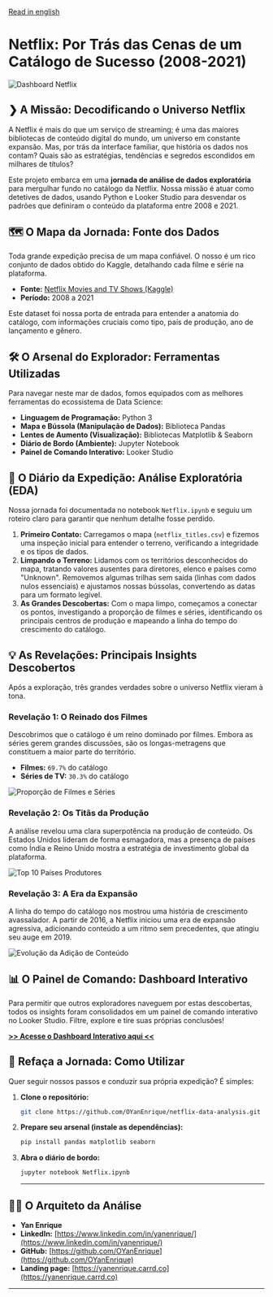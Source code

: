 [Read in english](README.en.md) 

# Netflix: Por Trás das Cenas de um Catálogo de Sucesso (2008-2021)

![Dashboard Netflix](dashboard.jpg)

## ❯ A Missão: Decodificando o Universo Netflix

A Netflix é mais do que um serviço de streaming; é uma das maiores bibliotecas de conteúdo digital do mundo, um universo em constante expansão. Mas, por trás da interface familiar, que história os dados nos contam? Quais são as estratégias, tendências e segredos escondidos em milhares de títulos?

Este projeto embarca em uma **jornada de análise de dados exploratória** para mergulhar fundo no catálogo da Netflix. Nossa missão é atuar como detetives de dados, usando Python e Looker Studio para desvendar os padrões que definiram o conteúdo da plataforma entre 2008 e 2021.

## 🗺️ O Mapa da Jornada: Fonte dos Dados

Toda grande expedição precisa de um mapa confiável. O nosso é um rico conjunto de dados obtido do Kaggle, detalhando cada filme e série na plataforma.

* **Fonte:** [Netflix Movies and TV Shows (Kaggle)](https://www.kaggle.com/datasets/shivamb/netflix-shows?resource=download)
* **Período:** 2008 a 2021

Este dataset foi nossa porta de entrada para entender a anatomia do catálogo, com informações cruciais como tipo, país de produção, ano de lançamento e gênero.

## 🛠️ O Arsenal do Explorador: Ferramentas Utilizadas

Para navegar neste mar de dados, fomos equipados com as melhores ferramentas do ecossistema de Data Science:

* **Linguagem de Programação:** Python 3
* **Mapa e Bússola (Manipulação de Dados):** Biblioteca Pandas
* **Lentes de Aumento (Visualização):** Bibliotecas Matplotlib & Seaborn
* **Diário de Bordo (Ambiente):** Jupyter Notebook
* **Painel de Comando Interativo:** Looker Studio

## 🧭 O Diário da Expedição: Análise Exploratória (EDA)

Nossa jornada foi documentada no notebook `Netflix.ipynb` e seguiu um roteiro claro para garantir que nenhum detalhe fosse perdido.

1.  **Primeiro Contato:** Carregamos o mapa (`netflix_titles.csv`) e fizemos uma inspeção inicial para entender o terreno, verificando a integridade e os tipos de dados.
2.  **Limpando o Terreno:** Lidamos com os territórios desconhecidos do mapa, tratando valores ausentes para diretores, elenco e países como "Unknown". Removemos algumas trilhas sem saída (linhas com dados nulos essenciais) e ajustamos nossas bússolas, convertendo as datas para um formato legível.
3.  **As Grandes Descobertas:** Com o mapa limpo, começamos a conectar os pontos, investigando a proporção de filmes e séries, identificando os principais centros de produção e mapeando a linha do tempo do crescimento do catálogo.

## 💡 As Revelações: Principais Insights Descobertos

Após a exploração, três grandes verdades sobre o universo Netflix vieram à tona.

### Revelação 1: O Reinado dos Filmes

Descobrimos que o catálogo é um reino dominado por filmes. Embora as séries gerem grandes discussões, são os longas-metragens que constituem a maior parte do território.

* **Filmes:** `69.7%` do catálogo
* **Séries de TV:** `30.3%` do catálogo

![Proporção de Filmes e Séries](pizza.png)

### Revelação 2: Os Titãs da Produção

A análise revelou uma clara superpotência na produção de conteúdo. Os Estados Unidos lideram de forma esmagadora, mas a presença de países como Índia e Reino Unido mostra a estratégia de investimento global da plataforma.

![Top 10 Países Produtores](bar.png)

### Revelação 3: A Era da Expansão

A linha do tempo do catálogo nos mostrou uma história de crescimento avassalador. A partir de 2016, a Netflix iniciou uma era de expansão agressiva, adicionando conteúdo a um ritmo sem precedentes, que atingiu seu auge em 2019.

![Evolução da Adição de Conteúdo](line.png)

## 📊 O Painel de Comando: Dashboard Interativo

Para permitir que outros exploradores naveguem por estas descobertas, todos os insights foram consolidados em um painel de comando interativo no Looker Studio. Filtre, explore e tire suas próprias conclusões!

**[>> Acesse o Dashboard Interativo aqui <<](https://lookerstudio.google.com/reporting/4cd71552-dd9b-4872-95e9-da4e3930505f)**

## 🚀 Refaça a Jornada: Como Utilizar

Quer seguir nossos passos e conduzir sua própria expedição? É simples:

1.  **Clone o repositório:**
    ```bash
    git clone https://github.com/OYanEnrique/netflix-data-analysis.git
    ```
2.  **Prepare seu arsenal (instale as dependências):**
    ```bash
    pip install pandas matplotlib seaborn
    ```
3.  **Abra o diário de bordo:**
    ```bash
    jupyter notebook Netflix.ipynb
    ```

    ---

## 👨‍💻 O Arquiteto da Análise

* **Yan Enrique**
* **LinkedIn:** [https://www.linkedin.com/in/yanenrique/](https://www.linkedin.com/in/yanenrique/)
* **GitHub:** [https://github.com/OYanEnrique](https://github.com/OYanEnrique)
* **Landing page:** [https://yanenrique.carrd.co](https://yanenrique.carrd.co)
---
